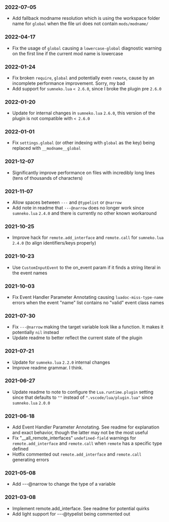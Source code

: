 
### 2022-07-05
- Add fallback modname resolution which is using the workspace folder name for `global` when the file uri does not contain `mods/modname/`

### 2022-04-17
- Fix the usage of `global` causing a `lowercase-global` diagnostic warning on the first line if the current mod name is lowercase

### 2022-01-24
- Fix broken `require`, `global` and potentially even `remote`, cause by an incomplete performance improvement. Sorry, my bad
- Add support for `sumneko.lua` `< 2.6.0`, since I broke the plugin pre `2.6.0`

### 2022-01-20
- Update for internal changes in `sumneko.lua` `2.6.0`, this version of the plugin is not compatible with `< 2.6.0`

### 2022-01-01
- Fix `settings.global` (or other indexing with `global` as the key) being replaced with `__modname__global`

### 2021-12-07
- Significantly improve performance on files with incredibly long lines (tens of thousands of characters)

### 2021-11-07
- Allow spaces between `---` and `@typelist` or `@narrow`
- Add note in readme that `---@narrow` does no longer work since `sumneko.lua` `2.4.0` and there is currently no other known workaround

### 2021-10-25
- Improve hack for `remote.add_interface` and `remote.call` for `sumneko.lua` `2.4.0` (to align identifiers/keys properly)

### 2021-10-23
- Use `CustomInputEvent` to the on_event param if it finds a string literal in the event names

### 2021-10-03
- Fix Event Handler Parameter Annotating causing `luadoc-miss-type-name` errors when the event "name" list contains no "valid" event class names

### 2021-07-30
- Fix `---@narrow` making the target variable look like a function. It makes it potentially `nil` instead
- Update readme to better reflect the current state of the plugin

### 2021-07-21
- Update for `sumneko.lua` `2.2.0` internal changes
- Improve readme grammar. I think.

### 2021-06-27
- Update readme to note to configure the `Lua.runtime.plugin` setting since that defaults to `""` instead of `".vscode/lua/plugin.lua"` since `sumneko.lua` `2.0.0`

### 2021-06-18
- Add Event Handler Parameter Annotating. See readme for explanation and exact behavior, though the latter may not be the most useful
- Fix "__all_remote_interfaces" `undefined-field` warnings for `remote.add_interface` and `remote.call` when `remote` has a specific type defined
- Hotfix commented out `remote.add_interface` and `remote.call` generating errors

### 2021-05-08
- Add ---@narrow to change the type of a variable

### 2021-03-08
- Implement remote.add_interface. See readme for potential quirks
- Add light support for ---@typelist being commented out
